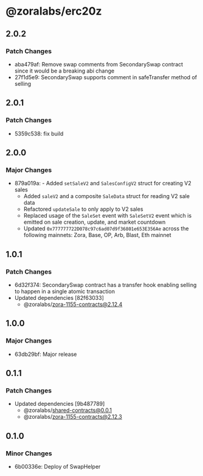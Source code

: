 # @zoralabs/erc20z

## 2.0.2

### Patch Changes

- aba479af: Remove swap comments from SecondarySwap contract since it would be a breaking abi change
- 27f1d5e9: SecondarySwap supports comment in safeTransfer method of selling

## 2.0.1

### Patch Changes

- 5359c538: fix build

## 2.0.0

### Major Changes

- 879a019a: - Added `setSaleV2` and `SalesConfigV2` struct for creating V2 sales
  - Added `saleV2` and a composite `SaleData` struct for reading V2 sale data
  - Refactored `updateSale` to only apply to V2 sales
  - Replaced usage of the `SaleSet` event with `SaleSetV2` event which is emitted on sale creation, update, and market countdown
  - Updated `0x777777722D078c97c6ad07d9f36801e653E356Ae` across the following mainnets: Zora, Base, OP, Arb, Blast, Eth mainnet

## 1.0.1

### Patch Changes

- 6d32f374: SecondarySwap contract has a transfer hook enabling selling to happen in a single atomic transaction
- Updated dependencies [82f63033]
  - @zoralabs/zora-1155-contracts@2.12.4

## 1.0.0

### Major Changes

- 63db29bf: Major release

## 0.1.1

### Patch Changes

- Updated dependencies [9b487789]
  - @zoralabs/shared-contracts@0.0.1
  - @zoralabs/zora-1155-contracts@2.12.3

## 0.1.0

### Minor Changes

- 6b00336e: Deploy of SwapHelper
